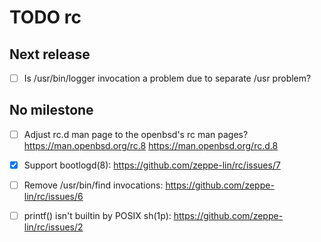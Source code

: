 TODO rc
=======


Next release
------------

- [ ] Is /usr/bin/logger invocation a problem due to separate /usr
  problem?


No milestone
------------

- [ ] Adjust rc.d man page to the openbsd's rc man pages?
  https://man.openbsd.org/rc.8 https://man.openbsd.org/rc.d.8

- [x] Support bootlogd(8): https://github.com/zeppe-lin/rc/issues/7

- [ ] Remove /usr/bin/find invocations:
  https://github.com/zeppe-lin/rc/issues/6

- [ ] printf() isn't builtin by POSIX sh(1p):
  https://github.com/zeppe-lin/rc/issues/2
